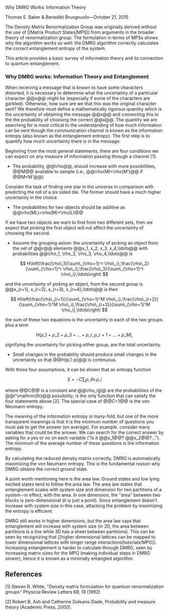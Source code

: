 <span class='article_title'>Why DMRG Works: Information Theory</span>

<span class='article_sig'>Thomas E. Baker & Benedikt Bruognuolo&mdash;October 21, 2015</span>

The Density Matrix Renormalization Group was originally derived without the use of [[Matrix Product States|MPS]] from arguments in the broader theory of renormalization group.  The formulation in terms of MPSs shows why the algorithm works so well: the DMRG algorithm correctly calculates the correct entanglement entropy of the system.

This article provides a basic survey of information theory and its connection to quantum entanglement.

### Why DMRG works:  Information Theory and Entanglement

When receiving a message that is known to have some characters distorted, it is necessary to determine what the uncertainty of a particular character @@x@@ might be (especially if some of the characters are garbled).  Otherwise, how sure are we that this was the original character sent?  We therefore must define a mathematically rigorous quantity which is the uncertainty of obtaining the message @@x@@ and connecting this to the the probability of choosing the correct @@x@@. The quantity we are searching for is most critical to the understanding of how much information can be sent though the communication channel is known as the information entropy (also known as the entanglement entropy).  The first step is to quantify how much uncertainty there is in the message.

Beginning from the most general statements, there are four conditions we can expect on any measure of information passing through a channel [1].

 * The probability, @@\rho@@, should increase with more possibilities, @@M@@ available to sample (i.e., @@\rho(M)<\rho(M')@@ if @@M<M'@@)

Consider the task of finding one star in the universe in comparison with predicting the roll of a six sided die.  The former should have a much higher uncertainty in the choice.

 *  The probabilities for two objects should be additive as @@\rho(ML)=\rho(M)+\rho(L)@@

If we have two objects we want to find from two different sets, then we expect that picking the first object will not affect the uncertainty of choosing the second.

 * Assume the grouping axiom:  the uncertainty of picking an object from the set of @@r@@ elements @@x\_1, x\_2, x\_3, x\_4,\ldots@@ with probabilities @@\rho\_1, \rho\_2, \rho\_3, \rho\_4,\ldots@@ is

$$
H\left(\frac{\rho\_1}{\sum\_{\rho=1}^r \rho\_i},\frac{\rho\_2}{\sum\_{\rho=1}^r \rho\_i},\frac{\rho\_3}{\sum\_{\rho=1}^r \rho\_i},\ldots\right)
$$

and the uncertainty of picking an object,  from the second group is @@x\_{r+1}, x\_{r+2}, x\_{r+3}, x\_{r+4},\ldots@@ is then 

$$
H\left(\frac{\rho\_{r+1}}{\sum\_{\rho=1}^M \rho\_i},\frac{\rho\_{r+2}}{\sum\_{\rho=1}^M \rho\_i},\frac{\rho\_{r+3}}{\sum\_{\rho=1}^M \rho_i},\ldots\right)
$$

the sum of these two equations is the uncertainty in each of the two groups plus a term 

$$
H(\rho\_1+\rho\_2+\rho\_3+\ldots+\rho\_r,\rho\_{r+1}+\ldots+\rho\_M),
$$

signifying the uncertainty for picking either group, are the total uncertainty.

 * Small changes in the probability should produce small changes in the uncertainty so that @@H(p,1-p)@@ is continuous.

With these four assumptions, it can be shown that an entropy  function

$$
S=-C\sum_i\rho\_i\ln\rho\_i
$$

where @@C@@ is a constant and @@\rho_i@@ are the probabilities of the @@i^\mathrm{th}@@ possibility, is the only function that can satisfy the four statements above [2].  The special case of @@C=1@@ is the von Neumann entropy.

The meaning of the information entropy is many-fold, but one of the more transparent meanings is that it is the minimum number of questions you must ask to get the answer (on average). For example, consider many variables that could be the answer.  We can search for the correct answer by asking for a yes or no on each variable ("Is it @@x_1@@? @@x_2@@?...").  The minimum of the average number of these questions is the information entropy.  

By calculating the reduced density matrix correctly, DMRG is automatically maximizing the von Neumann entropy.  This is the fundamental reason why DMRG obtains the correct ground state.

A point worth mentioning here is the area law.  Ground states and low lying excited states tend to follow the area law. The area law states that entanglement scales with system size and dimension for two partitions of a system--in effect, with the area.  In one dimension, the "area" between two blocks is zero-dimensional (it is just a point).  Since entanglement doesn't increase with system size in this case, attacking the problem by maximizing the entropy is efficient.  

DMRG still works in higher dimensions, but the area law says that entanglement will increase with system size (in 2D, the area between partitions is a line while 3D has a sheet between partitions).  This can be seen by recognizing that [[higher dimensional lattices can be mapped to lower dimensional lattices with longer range interactions|tutorials/MPO]].  Increasing entanglement is harder to calculate through DMRG, seen by increasing matrix sizes for the MPO (making individual steps in DMRG slower), hence it is known as a minimally entangled algorithm.

## References

[1] Steven R. White, "Density matrix formulation for quantum renormalization groups" Physical Review Letters 69, 19 (1992)

[2] Robert B. Ash and Catherine Doleans-Dade, Probability and measure theory (Academic Press, 2000).
